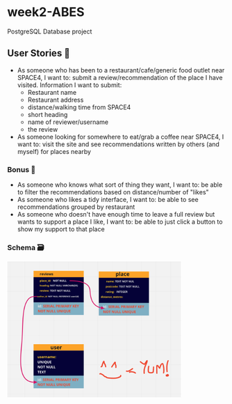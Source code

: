 # week2-ABES

PostgreSQL Database project

## User Stories 📖

- As someone who has been to a restaurant/cafe/generic food outlet near SPACE4, I want to: submit a review/recommendation of the place I have visited. Information I want to submit:
  - Restaurant name
  - Restaurant address
  - distance/walking time from SPACE4
  - short heading
  - name of reviewer/username
  - the review
- As someone looking for somewhere to eat/grab a coffee near SPACE4, I want to: visit the site and see recommendations written by others (and myself) for places nearby

### Bonus 🏅

- As someone who knows what sort of thing they want, I want to: be able to filter the recommendations based on distance/number of "likes"
- As someone who likes a tidy interface, I want to: be able to see recommendations grouped by restaurant
- As someone who doesn't have enough time to leave a full review but wants to support a place I like, I want to: be able to just click a button to show my support to that place

### Schema 🗃

<img src='./images/schema.png' width=400>
